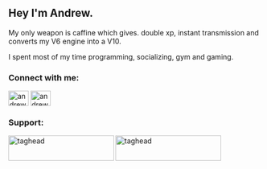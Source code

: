 

## Hey I'm Andrew.

My only weapon is caffine which gives. double xp, instant transmission and converts my V6 engine into a V10.

I spent most of my time programming, socializing, gym and gaming. 

<h3 align="left">Connect with me:</h3>
<p align="left">
<a href="https://twitter.com/andrewchander" target="blank"><img align="center" src="https://raw.githubusercontent.com/rahuldkjain/github-profile-readme-generator/master/src/images/icons/Social/twitter.svg" alt="andrewchander" height="30" width="40" /></a>
<a href="https://linkedin.com/in/andrew-chander-24418315b" target="blank"><img align="center" src="https://raw.githubusercontent.com/rahuldkjain/github-profile-readme-generator/master/src/images/icons/Social/linked-in-alt.svg" alt="andrew-chander-24418315b" height="30" width="40" /></a>
</p>
<h3 align="left">Support:</h3>
<p><a href="https://www.buymeacoffee.com/taghead"> <img align="left" src="https://cdn.buymeacoffee.com/buttons/v2/default-yellow.png" height="50" width="210" alt="taghead" /></a><a href="https://ko-fi.com/taghead"> <img align="left" src="https://cdn.ko-fi.com/cdn/kofi3.png?v=3" height="50" width="210" alt="taghead" /></a></p><br><br>
